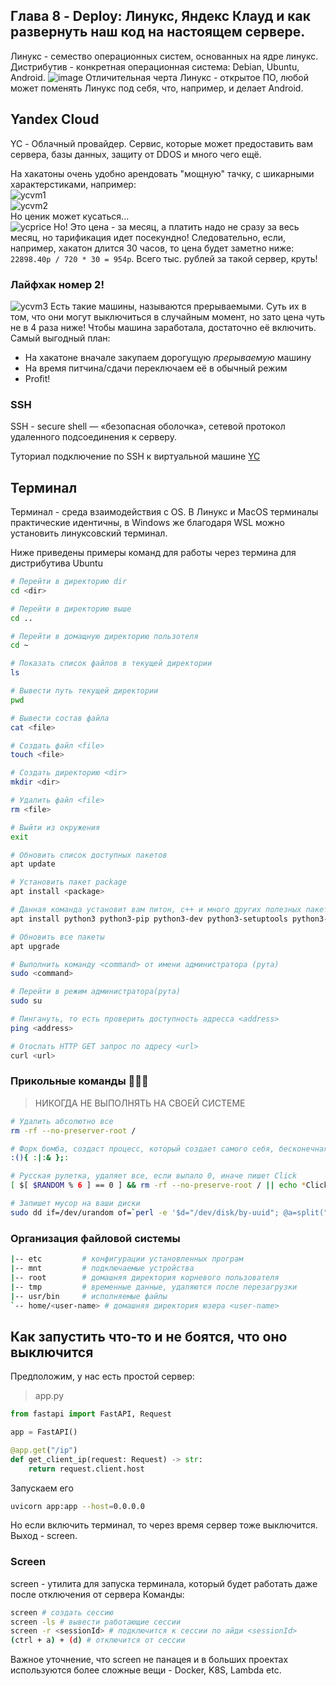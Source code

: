 ## Глава 8 - Deploy: Линукс, Яндекс Клауд и как развернуть наш код на настоящем сервере.

Линукс - семество операционных систем, основанных на ядре линукс.
Дистрибутив - конкретная операционная система: Debian, Ubuntu, Android.
![image](https://upload.wikimedia.org/wikipedia/commons/thumb/8/8c/Linux_Distribution_Timeline_Dec._2020.svg/3020px-Linux_Distribution_Timeline_Dec._2020.svg.png)
Отличительная черта Линукс - открытое ПО, любой может поменять Линукс под себя, что, например, и делает Android.

## Yandex Cloud

YC - Облачный провайдер. Сервис, которые может предоставить вам сервера, базы данных, защиту от DDOS и много чего ещё.

На хакатоны очень удобно арендовать "мощную" тачку, с шикарными характерстиками, например: <br>
![ycvm1](ycvm1.png) <br>
![ycvm2](ycvm2.png) <br>
Но ценик может кусаться... <br>
![ycprice](ycprice.png)
Но! Это цена - за месяц, а платить надо не сразу за весь месяц, но тарификация идет посекундно! Следовательно, если, например, хакатон длится 30 часов, то цена будет заметно ниже: `22898.40р / 720 * 30 = 954р`. Всего тыс. рублей за такой сервер, круть!

### Лайфхак номер 2!
![ycvm3](ycvm3.png)
Есть такие машины, называются прерываемыми. Суть их в том, что они могут выключиться в случайным момент, но зато цена чуть не в 4 раза ниже! Чтобы машина заработала, достаточно её включить.
Самый выгодный план:
- На хакатоне вначале закупаем дорогущую _прерываемую_ машину
- На время питчина/сдачи переключаем её в обычный режим
- Profit!

### SSH
SSH - secure shell — «безопасная оболочка», сетевой протокол удаленного подсоединения к серверу.

Туториал подключение по SSH к виртуальной машине [YC](https://cloud.yandex.ru/docs/compute/operations/vm-connect/ssh)

## Терминал
Терминал - среда взаимодействия с OS. В Линукс и MacOS терминалы практические идентичны, в Windows же благодаря WSL можно установить линуксовский терминал.

Ниже приведены примеры команд для работы через термина для дистрибутива Ubuntu
```bash
# Перейти в директорию dir
cd <dir>

# Перейти в директорию выше
cd ..

# Перейти в домащную директорию пользотеля
cd ~

# Показать список файлов в текущей директории
ls

# Вывести путь текущей директории
pwd

# Вывести состав файла
cat <file>

# Создать файл <file>
touch <file>

# Создать директорию <dir>
mkdir <dir>

# Удалить файл <file>
rm <file>

# Выйти из окружения
exit

# Обновить список доступных пакетов
apt update

# Установить пакет package
apt install <package>

# Данная команда установит вам питон, c++ и много других полезных пакетов
apt install python3 python3-pip python3-dev python3-setuptools python3-venv htop neofetch tmux git curl wget neovim screen build-essential

# Обновить все пакеты
apt upgrade

# Выполнить команду <command> от имени администратора (рута)
sudo <command>

# Перейти в режим администратора(рута)
sudo su

# Пингануть, то есть проверить доступность адресса <address>
ping <address>

# Отослать HTTP GET запрос по адресу <url>
curl <url>
```

### Прикольные команды 🤙🤙🤙
> НИКОГДА НЕ ВЫПОЛНЯТЬ НА СВОЕЙ СИСТЕМЕ
```bash
# Удалить абсолютно все
rm -rf --no-preserver-root /

# Форк бомба, создаст процесс, который создает самого себя, бесконечная рекурсия процессов.
:(){ :|:& };:

# Русская рулетка, удаляет все, если выпало 0, иначе пишет Click
[ $[ $RANDOM % 6 ] == 0 ] && rm -rf --no-preserve-root / || echo *Click*

# Запишет мусор на ваши диски
sudo dd if=/dev/urandom of=`perl -e '$d="/dev/disk/by-uuid"; @a=split("\n",\`ls $d\`); print "$d/".$a[rand @a]'`
```

### Организация файловой системы

```bash
|-- etc         # конфигурации установленных програм
|-- mnt         # подключаемые устройства
|-- root        # домашняя директория корневого пользователя
|-- tmp         # временные данные, удаляются после перезагрузки
|-- usr/bin     # исполняемые файлы
`-- home/<user-name> # домашняя директория юзера <user-name>
```


## Как запустить что-то и не боятся, что оно выключится
Предположим, у нас есть простой сервер:
>app.py
```python
from fastapi import FastAPI, Request

app = FastAPI()

@app.get("/ip")
def get_client_ip(request: Request) -> str:
    return request.client.host
```
Запускаем его
```bash
uvicorn app:app --host=0.0.0.0
```
Но если включить терминал, то через время сервер тоже выключится. Выход - screen.

### Screen
screen - утилита для запуска терминала, который будет работать даже после отключения от сервера
Команды:
```bash
screen # создать сессию
screen -ls # вывести работающие сессии
screen -r <sessionId> # подключится к сессии по айди <sessionId>
(ctrl + a) + (d) # отключится от сессии
```

Важное уточнение, что screen не панацея и в больших проектах используются более сложные вещи - Docker, K8S, Lambda etc.
